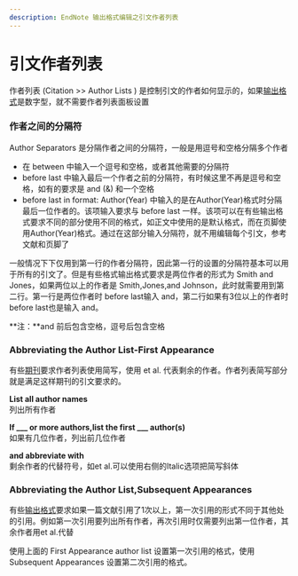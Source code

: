 ```yaml
---
description: EndNote 输出格式编辑之引文作者列表
---
```


# 引文作者列表

作者列表 \(Citation &gt;&gt; Author Lists \) 是控制引文的作者如何显示的，如果[输出格式](http://www.howsci.com/tag/output-styles/)是数字型，就不需要作者列表面板设置

### 作者之间的分隔符

Author Separators 是分隔作者之间的分隔符，一般是用逗号和空格分隔多个作者

* 在 between 中输入一个逗号和空格，或者其他需要的分隔符
* before last 中输入最后一个作者之前的分隔符，有时候这里不再是逗号和空格，如有的要求是 and \(&\) 和一个空格
* before last in format: Author\(Year\) 中输入的是在Author\(Year\)格式时分隔最后一位作者的。该项输入要求与 before last 一样。该项可以在有些输出格式要求不同的部分使用不同的格式，如正文中使用的是默认格式，而在页脚使用Author\(Year\)格式。通过在这部分输入分隔符，就不用编辑每个引文，参考文献和页脚了

一般情况下下仅用到第一行的作者分隔符，因此第一行的设置的分隔符基本可以用于所有的引文了。但是有些格式输出格式要求是两位作者的形式为 Smith and Jones，如果两位以上的作者是 Smith,Jones,and Johnson，此时就需要用到第二行。第一行是两位作者时 before last输入 and，第二行如果有3位以上的作者时 before last也是输入 and。

**注：**and 前后包含空格，逗号后包含空格

### Abbreviating the Author List-First Appearance

有些[期刊](http://www.howsci.com/tag/journaltag/)要求作者列表使用简写，使用 et al. 代表剩余的作者。作者列表简写部分就是满足这样期刊的引文要求的。

**List all author names**  
列出所有作者

**If \_\_\_ or more authors,list the first \_\_\_ author\(s\)**  
如果有几位作者，列出前几位作者

**and abbreviate with**  
剩余作者的代替符号，如et al.可以使用右侧的Italic选项把简写斜体

### Abbreviating the Author List,Subsequent Appearances

有些[输出格式](http://www.howsci.com/tag/output-styles/)要求如果一篇文献引用了1次以上，第一次引用的形式不同于其他处的引用。例如第一次引用要列出所有作者，再次引用时仅需要列出第一位作者，其余作者用et al.代替

使用上面的 First Appearance author list 设置第一次引用的格式，使用 Subsequent Appearances 设置第二次引用的格式。

